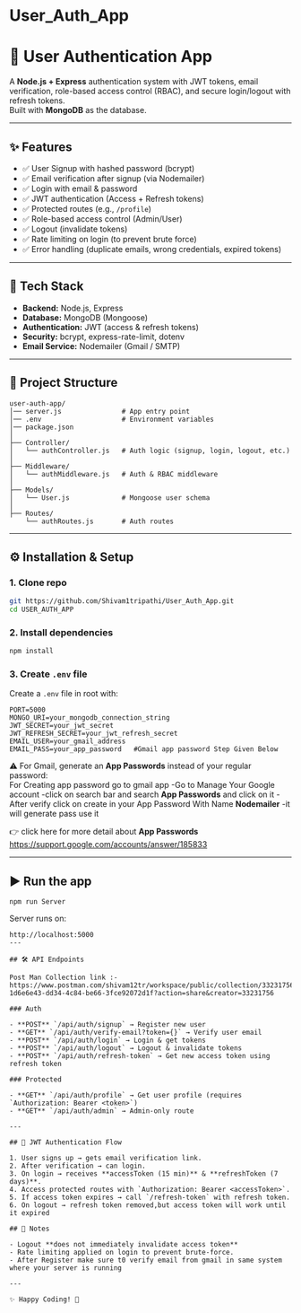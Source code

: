 # User_Auth_App

# 🔐 User Authentication App

A **Node.js + Express** authentication system with JWT tokens, email verification, role-based access control (RBAC), and secure login/logout with refresh tokens.  
Built with **MongoDB** as the database.

---

## ✨ Features

- ✅ User Signup with hashed password (bcrypt)
- ✅ Email verification after signup (via Nodemailer)
- ✅ Login with email & password
- ✅ JWT authentication (Access + Refresh tokens)
- ✅ Protected routes (e.g., `/profile`)
- ✅ Role-based access control (Admin/User)
- ✅ Logout (invalidate tokens)
- ✅ Rate limiting on login (to prevent brute force)
- ✅ Error handling (duplicate emails, wrong credentials, expired tokens)

---

## 🚀 Tech Stack

- **Backend:** Node.js, Express
- **Database:** MongoDB (Mongoose)
- **Authentication:** JWT (access & refresh tokens)
- **Security:** bcrypt, express-rate-limit, dotenv
- **Email Service:** Nodemailer (Gmail / SMTP)

---

## 📂 Project Structure

```
user-auth-app/
│── server.js               # App entry point
│── .env                    # Environment variables
│── package.json
│
├── Controller/
│   └── authController.js   # Auth logic (signup, login, logout, etc.)
│
├── Middleware/
│   └── authMiddleware.js   # Auth & RBAC middleware
│
├── Models/
│   └── User.js             # Mongoose user schema
│
├── Routes/
    └── authRoutes.js       # Auth routes

```

---

## ⚙️ Installation & Setup

### 1. Clone repo

```bash
git https://github.com/Shivam1tripathi/User_Auth_App.git
cd USER_AUTH_APP
```

### 2. Install dependencies

```bash
npm install
```

### 3. Create `.env` file

Create a `.env` file in root with:

```
PORT=5000
MONGO_URI=your_mongodb_connection_string
JWT_SECRET=your_jwt_secret
JWT_REFRESH_SECRET=your_jwt_refresh_secret
EMAIL_USER=your_gmail_address
EMAIL_PASS=your_app_password   #Gmail app password Step Given Below
```

⚠️ For Gmail, generate an **App Passwords** instead of your regular password:  
For Creating app password go to gmail app
-Go to Manage Your Google account
-click on search bar and search **App Passwords** and click on it
-After verify click on create in your App Password With Name **Nodemailer**
-it will generate pass use it

👉 click here for more detail about **App Passwords** https://support.google.com/accounts/answer/185833

---

## ▶️ Run the app

```
npm run Server
```

Server runs on:

```
http://localhost:5000
---

## 🛠 API Endpoints

Post Man Collection link :- https://www.postman.com/shivam12tr/workspace/public/collection/33231756-1d6e6e43-dd34-4c84-be66-3fce92072d1f?action=share&creator=33231756

### Auth

- **POST** `/api/auth/signup` → Register new user
- **GET** `/api/auth/verify-email?token={}` → Verify user email
- **POST** `/api/auth/login` → Login & get tokens
- **POST** `/api/auth/logout` → Logout & invalidate tokens
- **POST** `/api/auth/refresh-token` → Get new access token using refresh token

### Protected

- **GET** `/api/auth/profile` → Get user profile (requires `Authorization: Bearer <token>`)
- **GET** `/api/auth/admin` → Admin-only route

---

## 🔑 JWT Authentication Flow

1. User signs up → gets email verification link.
2. After verification → can login.
3. On login → receives **accessToken (15 min)** & **refreshToken (7 days)**.
4. Access protected routes with `Authorization: Bearer <accessToken>`.
5. If access token expires → call `/refresh-token` with refresh token.
6. On logout → refresh token removed,but access token will work until it expired

## 📌 Notes

- Logout **does not immediately invalidate access token**
- Rate limiting applied on login to prevent brute-force.
- After Register make sure t0 verify email from gmail in same system where your server is running

---

✨ Happy Coding! 🚀
```
